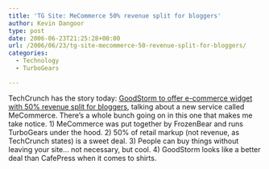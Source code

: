 ```yaml
---
title: 'TG Site: MeCommerce 50% revenue split for bloggers'
author: Kevin Dangoor
type: post
date: 2006-06-23T21:25:28+00:00
url: /2006/06/23/tg-site-mecommerce-50-revenue-split-for-bloggers/
categories:
  - Technology
  - TurboGears

---
```

TechCrunch has the story today: [GoodStorm to offer e-commerce widget with 50% revenue split for bloggers][1], talking about a new service called MeCommerce. There&#8217;s a whole bunch going on in this one that makes me take notice. 1) MeCommerce was put together by FrozenBear and runs TurboGears under the hood. 2) 50% of retail markup (not revenue, as TechCrunch states) is a sweet deal. 3) People can buy things without leaving your site&#8230; not necessary, but cool. 4) GoodStorm looks like a better deal than CafePress when it comes to shirts.

 [1]: http://www.techcrunch.com/2006/06/23/goodstorm-to-offer-e-commerce-widget-with-50-revenue-split-for-bloggers/#comments